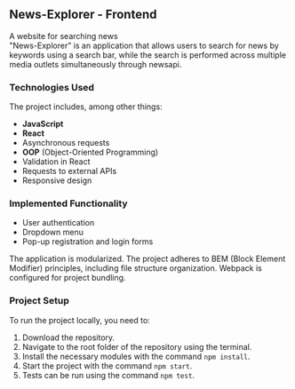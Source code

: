 ## News-Explorer - Frontend

A website for searching news  
"News-Explorer" is an application that allows users to search for news by keywords using a search bar, while the search is performed across multiple media outlets simultaneously through newsapi.

### Technologies Used

The project includes, among other things:

- **JavaScript**
- **React**
- Asynchronous requests
- **OOP** (Object-Oriented Programming)
- Validation in React
- Requests to external APIs
- Responsive design

### Implemented Functionality

- User authentication
- Dropdown menu
- Pop-up registration and login forms

The application is modularized. The project adheres to BEM (Block Element Modifier) principles, including file structure organization. Webpack is configured for project bundling.

### Project Setup

To run the project locally, you need to:
1. Download the repository.
2. Navigate to the root folder of the repository using the terminal.
3. Install the necessary modules with the command `npm install`.
4. Start the project with the command `npm start`.
5. Tests can be run using the command `npm test`.

